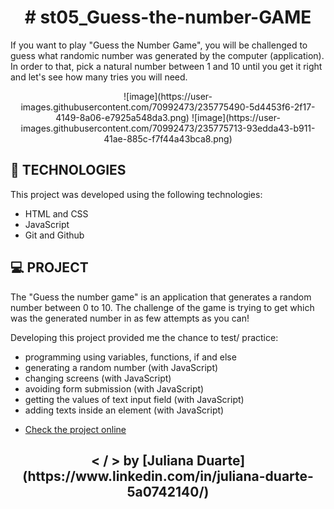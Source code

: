 <h1 align="center"> # st05_Guess-the-number-GAME </h1>

<p> If you want to play "Guess the Number Game", you will be challenged to guess what randomic number was generated by the computer (application). In order to that, pick a natural number between 1 and 10 until you get it right and let's see how many tries you will need.</p>


<p align="center">
![image](https://user-images.githubusercontent.com/70992473/235775490-5d4453f6-2f17-4149-8a06-e7925a548da3.png)
![image](https://user-images.githubusercontent.com/70992473/235775713-93edda43-b911-41ae-885c-f7f44a43bca8.png)
</p>

## 🚀 TECHNOLOGIES

This project was developed using the following technologies:

- HTML and CSS
- JavaScript
- Git and Github

## 💻 PROJECT

The "Guess the number game" is an application that generates a random number between 0 to 10. The challenge of the game is trying to get which was the generated number in as few attempts as you can! 

Developing this project provided me the chance to test/ practice:
  * programming using variables, functions, if and else 
  * generating a random number (with JavaScript)
  * changing screens (with JavaScript)
  * avoiding form submission (with JavaScript)
  * getting the values of text input field (with JavaScript)
  * adding texts inside an element (with JavaScript)


- [Check the project online](https://dupoisk.github.io/st05_Guess-the-number-GAME/)

<h2 align="center">
  < / > by [Juliana Duarte](https://www.linkedin.com/in/juliana-duarte-5a0742140/)
</h2>

